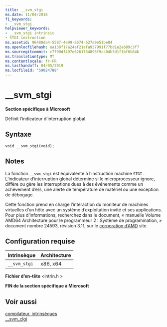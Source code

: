 ```yaml
---
title: __svm_stgi
ms.date: 11/04/2016
f1_keywords:
- __svm_stgi
helpviewer_keywords:
- __svm_stgi intrinsic
- STGI instruction
ms.assetid: 96488da4-5587-4e99-8674-627a9e51be84
ms.openlocfilehash: ea138f17a24af21afa937991f77bd1e2a689c3f7
ms.sourcegitcommit: c7f90df497e6261764893f9cc04b5d1f1bf0b64b
ms.translationtype: MT
ms.contentlocale: fr-FR
ms.lasthandoff: 04/05/2019
ms.locfileid: "59024788"
---
```

# <a name="svmstgi"></a>__svm_stgi

**Section spécifique à Microsoft**

Définit l’indicateur d’interruption global.

## <a name="syntax"></a>Syntaxe

```
void __svm_stgi(void);
```

## <a name="remarks"></a>Notes

La fonction `__svm_stgi` est équivalente à l’instruction machine `STGI` . L’indicateur d’interruption global détermine si le microprocesseur ignore, diffère ou gère les interruptions dues à des événements comme un achèvement d’e/s, une alerte de température de matériel ou une exception de débogage.

Cette fonction prend en charge l’interaction du moniteur de machines virtuelles d’un hôte avec un système d’exploitation invité et ses applications. Pour plus d’informations, recherchez dans le document, « manuelle Volume AMD64 Architecture pour le programmeur 2 : Système de programmation, » document nombre 24593, révision 3.11, sur le [corporation d’AMD](https://developer.amd.com/resources/developer-guides-manuals/) site.

## <a name="requirements"></a>Configuration requise

|Intrinsèque|Architecture|
|---------------|------------------|
|`__svm_stgi`|x86, x64|

**Fichier d’en-tête** \<intrin.h >

**FIN de la section spécifique à Microsoft**

## <a name="see-also"></a>Voir aussi

[compilateur, intrinsèques](../intrinsics/compiler-intrinsics.md)<br/>
[__svm_clgi](../intrinsics/svm-clgi.md)